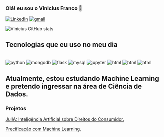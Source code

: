 ### Olá! eu sou o Vinicius Franco 👋
[![LinkedIn](https://img.shields.io/badge/LinkedIn-0077B5?style=for-the-badge&logo=linkedin&logoColor=white)](https://www.linkedin.com/in/vinicius-franco-720558228/)
[![gmail](https://img.shields.io/badge/Gmail-D14836?style=for-the-badge&logo=gmail&logoColor=white)](mailto:viniabreu48@gmail.com?subject=viniabreu48@gmail.com&body=viniabreu48@gmail.com)

![Vinicius GitHub stats](https://github-readme-stats.vercel.app/api?username=vinifranco48&show_icons=true&theme=dracula)

## Tecnologias que eu uso no meu dia 
<div style="display: inline_block"><br/>
<img align = "center" alt = "python" src ="https://img.shields.io/badge/Python-3776AB?style=for-the-badge&logo=python&logoColor=white">
<img align = "center" alt = "mongodb" src ="https://img.shields.io/badge/MongoDB-4EA94B?style=for-the-badge&logo=mongodb&logoColor=white">
<img align = "center" alt = "flask" src ="	https://img.shields.io/badge/Flask-000000?style=for-the-badge&logo=flask&logoColor=white">
<img align = "center" alt = "mysql" src ="https://img.shields.io/badge/MySQL-00000F?style=for-the-badge&logo=mysql&logoColor=white">
<img align = "center" alt = "jupyter" src ="https://img.shields.io/badge/Made%20with-Jupyter-orange?style=for-the-badge&logo=Jupyter">
<img align = "center" alt = "html" src ="https://img.shields.io/badge/HTML-239120?style=for-the-badge&logo=html5&logoColor=white">
<img align = "center" alt = "html" src ="https://img.shields.io/badge/CSS-239120?&style=for-the-badge&logo=css3&logoColor=white">
<img align = "center" alt = "html" src ="https://img.shields.io/badge/JavaScript-F7DF1E?style=for-the-badge&logo=javascript&logoColor=black">

</div>

## Atualmente, estou estudando Machine Learning e pretendo ingressar na área de Ciência de Dados.
### Projetos 
<a href="https://github.com/vinifranco48/julIA">JulIA: Inteligência Artificial sobre Direitos do Consumidor.</a>

<a href="https://github.com/vinifranco48/pricing_new/blob/main/README.md">Precificação com Machine Learning.</a>
